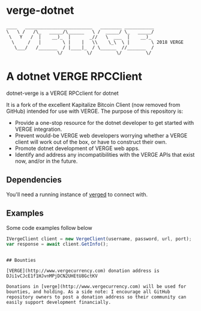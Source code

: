 # verge-dotnet
```
____   _________________________   ________ ___________
\   \ /   /\_   _____/\______   \ /  _____/ \_   _____/
 \   Y   /  |    __)_  |       _//   \  ___  |    __)_
  \     /   |        \ |    |   \\    \_\  \ |        \ 2018 VERGE
   \___/   /_______  / |____|_  / \______  //_______  /
                   \/         \/         \/         \/
```
# A dotnet VERGE RPCClient
dotnet-verge is a VERGE RPCclient for dotnet

It is a fork of the excellent Kapitalize Bitcoin Client (now removed from GitHub) intended for use with VERGE. The purpose of this repository is:

* Provide a one-stop resource for the dotnet developer to get started with VERGE integration.
* Prevent would-be VERGE web developers worrying whether a VERGE client will work out of the box, or have to construct their own.
* Promote dotnet development of VERGE web apps.
* Identify and address any incompatibilities with the VERGE APIs that exist now, and/or in the future.

## Dependencies

You'll need a running instance of [verged](https://github.com/vergecurrency/verge) to connect with.

## Examples

Some code examples follow below

```js
IVergeClient client = new VergeClient(username, password, url, port);
var response = await client.GetInfo();
```

```

## Bounties

[VERGE](http://www.vergecurrency.com) donation address is DJi1vCJcE1f1HJvnMPjDCN2UHEtU8GctKV

Donations in [verge](http://www.vergecurrency.com) will be used for bounties, and holding. As a side note: I encourage all GitHub repository owners to post a donation address so their community can easily support development financially.




